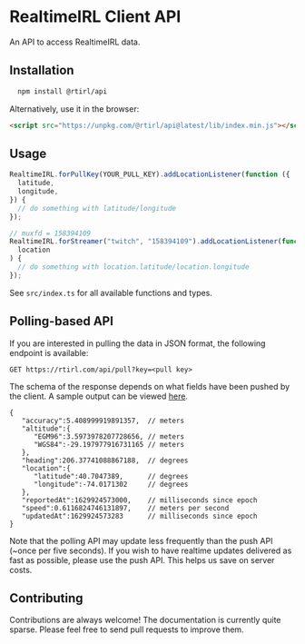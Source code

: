 # RealtimeIRL Client API

An API to access RealtimeIRL data.

## Installation

```bash
  npm install @rtirl/api
```

Alternatively, use it in the browser:

```html
<script src="https://unpkg.com/@rtirl/api@latest/lib/index.min.js"></script>
```

## Usage

```javascript
RealtimeIRL.forPullKey(YOUR_PULL_KEY).addLocationListener(function ({
  latitude,
  longitude,
}) {
  // do something with latitude/longitude
});
```

```javascript
// muxfd = 158394109
RealtimeIRL.forStreamer("twitch", "158394109").addLocationListener(function (
  location
) {
  // do something with location.latitude/location.longitude
});
```

See `src/index.ts` for all available functions and types.

## Polling-based API

If you are interested in pulling the data in JSON format, the following endpoint is available:

```
GET https://rtirl.com/api/pull?key=<pull key>
```

The schema of the response depends on what fields have been pushed by the client. A sample output can be viewed [here](https://rtirl.com/api/pull?key=t0fucprufql69bcx).

```
{
   "accuracy":5.408999919891357,  // meters
   "altitude":{
      "EGM96":3.5973978207728656, // meters
      "WGS84":-29.197977916731165 // meters
   },
   "heading":206.37741088867188,  // degrees
   "location":{
      "latitude":40.7047389,      // degrees
      "longitude":-74.0171302     // degrees
   },
   "reportedAt":1629924573000,    // milliseconds since epoch
   "speed":0.6116824746131897,    // meters per second
   "updatedAt":1629924573283      // milliseconds since epoch
}
```

Note that the polling API may update less frequently than the push API (~once per five seconds). If you wish to have realtime updates delivered as fast as possible, please use the push API. This helps us save on server costs.

## Contributing

Contributions are always welcome! The documentation is currently quite sparse. Please feel free to send pull requests to improve them.
